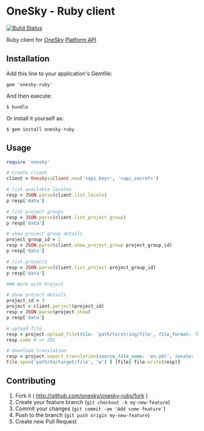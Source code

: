 # OneSky - Ruby client

[![Build Status](https://travis-ci.org/onesky/onesky-ruby.svg)](https://travis-ci.org/onesky/onesky-ruby)

Ruby client for [OneSky](http://www.oneskyapp.com) [Platform API](/onesky/api-documentation-platform)

## Installation

Add this line to your application's Gemfile:

    gem 'onesky-ruby'

And then execute:

    $ bundle

Or install it yourself as:

    $ gem install onesky-ruby

## Usage

```Ruby
require 'onesky'

# Create client
client = Onesky::Client.new('<api_key>', '<api_secret>')

# list available locales
resp = JSON.parse(client.list_locale)
p resp['data']

# list project groups
resp = JSON.parse(client.list_project_group)
p resp['data']

# show project group details
project_group_id = 1
resp = JSON.parse(client.show_project_group project_group_id)
p resp['data']

# list projects
resp = JSON.parse(client.list_project project_group_id)
p resp['data']

### Work with Project

# show project details
project_id = 3
project = client.porject(project_id)
resp = JSON.parse(project.show)
p resp['data']

# upload file
resp = project.upload_file(file: 'path/to/string/file', file_format: 'RUBY_YAML')
resp.code # => 201

# download translation
resp = project.export_translation(source_file_name: 'en.yml', locale: 'ja')
File.open('path/to/target/file', 'w') { |file| file.write(resp)}
```

## Contributing

1. Fork it ( http://github.com/onesky/onesky-ruby/fork )
2. Create your feature branch (`git checkout -b my-new-feature`)
3. Commit your changes (`git commit -am 'Add some feature'`)
4. Push to the branch (`git push origin my-new-feature`)
5. Create new Pull Request
